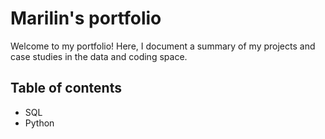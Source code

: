 # Marilin's portfolio
Welcome to my portfolio! Here, I document a summary of my projects and case studies in the data and coding space.

## Table of contents
* SQL
* Python
